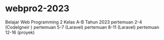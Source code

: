# webpro2-2023
Belajar Web Programming 2 Kelas A-B Tahun 2023
pertemuan 2-4 (CodeIgneir )
pertemuan 5-7 (Laravel)
pertemuan 8-11 (Laravel)
pertemuan 12-16 (proyek)

